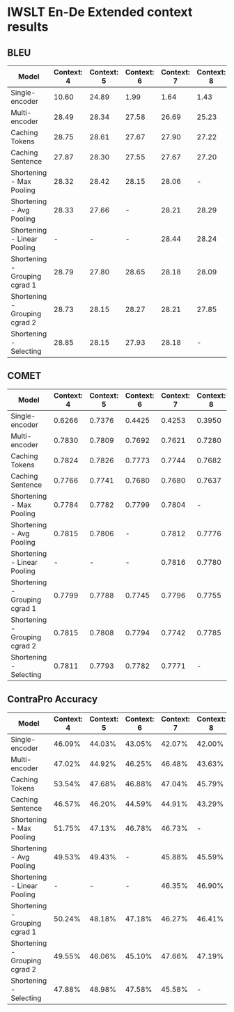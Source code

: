 
# IWSLT En-De Extended context results

## BLEU

| Model                         | Context: 4 | Context: 5 | Context: 6 | Context: 7 | Context: 8 | Context: 9 | Context: 10 |
|-------------------------------|------------|------------|------------|------------|------------|------------|-------------|
| Single-encoder                | 10.60      | 24.89      | 1.99       | 1.64       | 1.43       | 1.18       | 0.95        |
| Multi-encoder                 | 28.49      | 28.34      | 27.58      | 26.69      | 25.23      | 8.76       | 7.10        |
| Caching Tokens                | 28.75      | 28.61      | 27.67      | 27.90      | 27.22      | 27.15      | -           |
| Caching Sentence              | 27.87      | 28.30      | 27.55      | 27.67      | 27.20      | -          | -           |
| Shortening - Max Pooling      | 28.32      | 28.42      | 28.15      | 28.06      | -          | -          | -           |
| Shortening - Avg Pooling      | 28.33      | 27.66      | -          | 28.21      | 28.29      | 28.35      | 28.52       |
| Shortening - Linear Pooling   | -          | -          | -          | 28.44      | 28.24      | 28.28      | -           |
| Shortening - Grouping cgrad 1 | 28.79      | 27.80      | 28.65      | 28.18      | 28.09      | 28.17      | 28.39       |
| Shortening - Grouping cgrad 2 | 28.73      | 28.15      | 28.27      | 28.21      | 27.85      | -          | -           |
| Shortening - Selecting        | 28.85      | 28.15      | 27.93      | 28.18      | -          | -          | -           |

## COMET

| Model                         | Context: 4 | Context: 5 | Context: 6 | Context: 7 | Context: 8 | Context: 9 | Context: 10 |
|-------------------------------|------------|------------|------------|------------|------------|------------|-------------|
| Single-encoder                | 0.6266     | 0.7376     | 0.4425     | 0.4253     | 0.3950     | 0.3738     | 0.3597      |
| Multi-encoder                 | 0.7830     | 0.7809     | 0.7692     | 0.7621     | 0.7280     | 0.5682     | 0.5187      |
| Caching Tokens                | 0.7824     | 0.7826     | 0.7773     | 0.7744     | 0.7682     | 0.7560     | -           |
| Caching Sentence              | 0.7766     | 0.7741     | 0.7680     | 0.7680     | 0.7637     | -          | -           |
| Shortening - Max Pooling      | 0.7784     | 0.7782     | 0.7799     | 0.7804     | -          | -          | -           |
| Shortening - Avg Pooling      | 0.7815     | 0.7806     | -          | 0.7812     | 0.7776     | 0.7781     | 0.7814      |
| Shortening - Linear Pooling   | -          | -          | -          | 0.7816     | 0.7780     | 0.7808     | -           |
| Shortening - Grouping cgrad 1 | 0.7799     | 0.7788     | 0.7745     | 0.7796     | 0.7755     | 0.7827     | 0.7811      |
| Shortening - Grouping cgrad 2 | 0.7815     | 0.7808     | 0.7794     | 0.7742     | 0.7785     | -          | -           |
| Shortening - Selecting        | 0.7811     | 0.7793     | 0.7782     | 0.7771     | -          | -          | -           |

## ContraPro Accuracy

| Model                         | Context: 4 | Context: 5 | Context: 6 | Context: 7 | Context: 8 | Context: 9 | Context: 10 |
|-------------------------------|------------|------------|------------|------------|------------|------------|-------------|
| Single-encoder                | 46.09%     | 44.03%     | 43.05%     | 42.07%     | 42.00%     | 38.49%     | 37.03%      |
| Multi-encoder                 | 47.02%     | 44.92%     | 46.25%     | 46.48%     | 43.63%     | 41.53%     | 41.44%      |
| Caching Tokens                | 53.54%     | 47.68%     | 46.88%     | 47.04%     | 45.79%     | 48.15%     | -           |
| Caching Sentence              | 46.57%     | 46.20%     | 44.59%     | 44.91%     | 43.29%     | -          | -           |
| Shortening - Max Pooling      | 51.75%     | 47.13%     | 46.78%     | 46.73%     | -          | -          | -           |
| Shortening - Avg Pooling      | 49.53%     | 49.43%     | -          | 45.88%     | 45.59%     | 46.27%     | 44.66%      |
| Shortening - Linear Pooling   | -          | -          | -          | 46.35%     | 46.90%     | 45.23%     | -           |
| Shortening - Grouping cgrad 1 | 50.24%     | 48.18%     | 47.18%     | 46.27%     | 46.41%     | 45.93%     | 47.86%      |
| Shortening - Grouping cgrad 2 | 49.55%     | 46.06%     | 45.10%     | 47.66%     | 47.19%     | -          | -           |
| Shortening - Selecting        | 47.88%     | 48.98%     | 47.58%     | 45.58%     | -          | -          | -           |
